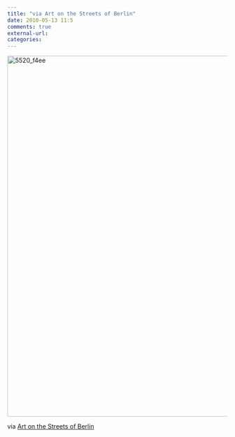 ```yaml
---
title: "via Art on the Streets of Berlin"
date: 2010-05-13 11:5
comments: true
external-url:
categories:
---
```

[<img src="http://0.asset.soup.io/asset/0825/5520_f4ee.jpeg" width="620" height="827" alt="5520_f4ee" />][1]

via [Art on the Streets of Berlin][2]

  [1]: http://hypebeast.com/2010/05/art-streets-berlin/
  [2]: http://hypebeast.com/2010/05/art-streets-berlin/
